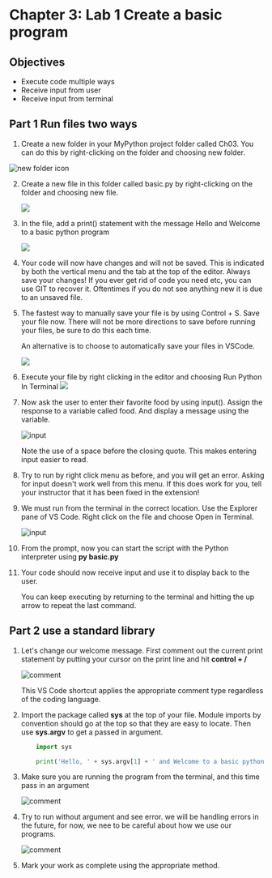 # Chapter 3: Lab 1 Create a basic program

## Objectives
* Execute code multiple ways
* Receive input from user
* Receive input from terminal

## Part 1 Run files two ways

1. Create a new folder in your MyPython project folder called Ch03. You can do this by right-clicking on the folder and choosing new folder.

 ![new folder icon](../screenshots/1-new-folder.png)

2. Create a new file in this folder called basic.py by right-clicking on the folder and choosing new file.

    ![](../screenshots/2-new-file.png)

1. In the file, add a print() statement with the message
   Hello and Welcome to a basic python program

    ![](../screenshots/3-unsaved.png
)
1. Your code will now have changes and will not be saved. This is indicated by both the vertical menu and the tab at the top of the editor.  Always save your changes! If you ever get rid of code you need etc, you can use GIT to recover it. Oftentimes if you do not see anything new it is due to an unsaved file.

1. The fastest way to manually save your file is by using Control + S. Save your file now. There will not be more directions to save before running your files, be sure to do this each time.
   
   An alternative is to choose to automatically save your files in VSCode.

   ![](../screenshots/4-autosave.png)


1. Execute your file by right clicking in the editor and choosing Run Python In Terminal
    ![](../screenshots/run-python-from-menu.png)

1. Now ask the user to enter their favorite food by using input(). Assign the response to a variable called food. And display a message using the variable.

    ![input](../screenshots/5-input.png) 

    Note the use of a space before the closing quote. This makes entering input easier to read.

1. Try to run by right click menu as before, and you will get an error. Asking for input doesn't work well from this menu. If this does work for you, tell your instructor that it has been fixed in the extension!

2. We must run from the terminal in the correct location. Use the Explorer pane of VS Code. Right click on the file and choose Open in Terminal.

    ![input](../screenshots/7-right-click-terminal.png)

3. From the prompt, now you can start the script with the Python interpreter using **py basic.py**

4. Your code should now receive input and use it to display back to the user.
    
    You can keep executing by returning to the terminal and hitting the up arrow to repeat the last command.

   

## Part 2 use a standard library

1. Let's change our welcome message. First comment out the current print statement by putting your cursor on the print line and hit **control + /**

    ![comment](../screenshots/6-comment.png) 

    This VS Code shortcut applies the appropriate comment type regardless of the coding language.

2. Import the package called **sys** at the top of your file. Module imports by convention should go at the top so that they are easy to locate. Then use **sys.argv** to get a passed in argument.

    ```python
        import sys

        print('Hello, ' + sys.argv[1] + ' and Welcome to a basic python program')
    ```

3.  Make sure you are running the program from the terminal, and this time pass in an argument

    ![comment](../screenshots/8-pass-arg.png)

4.  Try to run without argument and see error. we will be handling errors in the future, for now, we nee to be careful about how we use our programs.

    ![comment](../screenshots/9-error.png)



5.  Mark your work as complete using the appropriate method.



